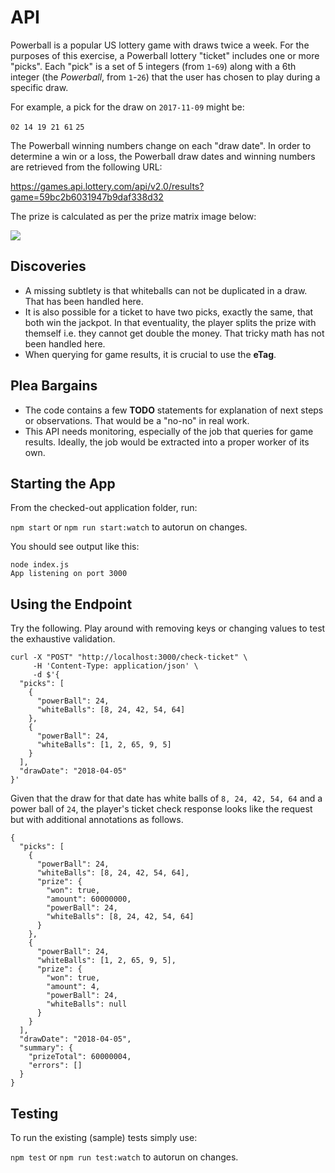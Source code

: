 # API

Powerball is a popular US lottery game with draws twice a week.  For the purposes of this exercise, a Powerball lottery "ticket" includes one or more "picks".  Each "pick" is a set of 5 integers (from `1`-`69`) along with a 6th integer (the _Powerball_, from `1`-`26`) that the user has chosen to play during a specific draw. 

For example, a pick for the draw on `2017-11-09` might be: 

`02 14 19 21 61` `25`

The Powerball winning numbers change on each "draw date". In order to determine a win or a loss, the Powerball draw dates and winning numbers are retrieved from the following URL: 

https://games.api.lottery.com/api/v2.0/results?game=59bc2b6031947b9daf338d32

The prize is calculated as per the prize matrix image below: 

![](https://raw.githubusercontent.com/autolotto/interview/master/powerball_rules.png)


## Discoveries
* A missing subtlety is that whiteballs can not be duplicated in a draw. That has been handled here.
* It is also possible for a ticket to have two picks, exactly the same, that both win the jackpot. In that eventuality, the player splits the prize with themself i.e. they cannot get double the money. That tricky math has not been handled here.
* When querying for game results, it is crucial to use the **eTag**.


## Plea Bargains
* The code contains a few **TODO** statements for explanation of next steps or observations. That would be a "no-no" in real work.
* This API needs monitoring, especially of the job that queries for game results. Ideally, the job would be extracted into a proper worker of its own.


## Starting the App
From the checked-out application folder, run: 

`npm start` or `npm run start:watch` to autorun on changes.

You should see output like this: 

```
node index.js
App listening on port 3000
```

## Using the Endpoint
Try the following. Play around with removing keys or changing values to test the exhaustive validation.
```
curl -X "POST" "http://localhost:3000/check-ticket" \
     -H 'Content-Type: application/json' \
     -d $'{
  "picks": [
    {
      "powerBall": 24,
      "whiteBalls": [8, 24, 42, 54, 64]
    },
    {
      "powerBall": 24,
      "whiteBalls": [1, 2, 65, 9, 5]
    }
  ],
  "drawDate": "2018-04-05"
}'

```

Given that the draw for that date has white balls of `8, 24, 42, 54, 64` and a power ball of `24`, the player's ticket check response looks like the request but with additional annotations as follows.

```
{
  "picks": [
    {
      "powerBall": 24,
      "whiteBalls": [8, 24, 42, 54, 64],
      "prize": {
        "won": true,
        "amount": 60000000, 
        "powerBall": 24,
        "whiteBalls": [8, 24, 42, 54, 64]
      }
    },
    {
      "powerBall": 24,
      "whiteBalls": [1, 2, 65, 9, 5],
      "prize": {
        "won": true,
        "amount": 4,
        "powerBall": 24,
        "whiteBalls": null
      }
    }
  ],
  "drawDate": "2018-04-05",
  "summary": {
    "prizeTotal": 60000004,
    "errors": []
  }
}
```


## Testing
To run the existing (sample) tests simply use: 

`npm test` or `npm run test:watch` to autorun on changes.


 
